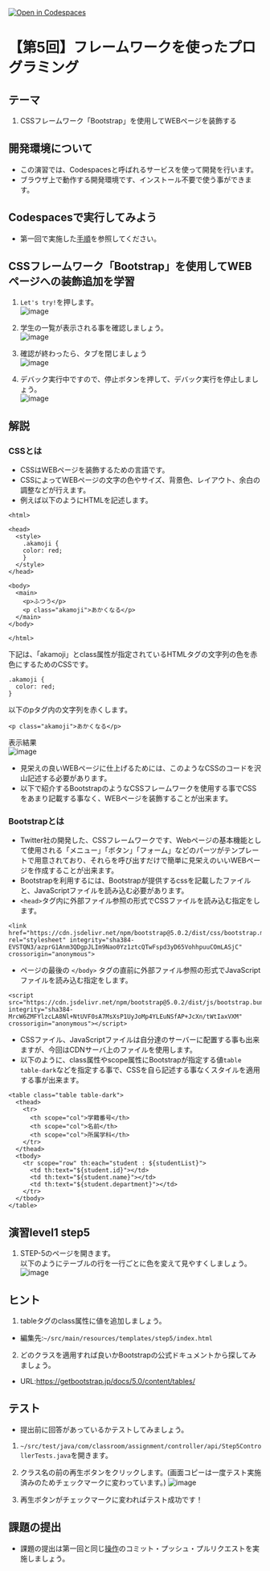 [![Open in Codespaces](https://classroom.github.com/assets/launch-codespace-7f7980b617ed060a017424585567c406b6ee15c891e84e1186181d67ecf80aa0.svg)](https://classroom.github.com/open-in-codespaces?assignment_repo_id=12202297)
# 【第5回】フレームワークを使ったプログラミング
## テーマ
1. CSSフレームワーク「Bootstrap」を使用してWEBページを装飾する

## 開発環境について
* この演習では、Codespacesと呼ばれるサービスを使って開発を行います。
* ブラウザ上で動作する開発環境です、インストール不要で使う事ができます。

## Codespacesで実行してみよう
* 第一回で実施した[手順](/Codespacesの実行手順.md)を参照してください。

## CSSフレームワーク「Bootstrap」を使用してWEBページへの装飾追加を学習
1. `Let's try!`を押します。<br>
![image](https://user-images.githubusercontent.com/32722128/154497152-42933475-5dcd-44eb-9dee-e16771e3de54.png)

2. 学生の一覧が表示される事を確認しましょう。<br>
![image](https://user-images.githubusercontent.com/32722128/154497235-3b99470c-a5b7-44a3-8117-c9a119bdaba5.png)

3. 確認が終わったら、タブを閉じましょう<br>
![image](https://user-images.githubusercontent.com/32722128/150733257-a1056c19-1b24-412b-8bfc-a6063e75c785.png)

4. デバック実行中ですので、停止ボタンを押して、デバック実行を停止しましょう。<br>
![image](https://user-images.githubusercontent.com/32722128/150748527-d7121765-5142-4f5a-9769-33c0c23627a4.png)

## 解説
### CSSとは
* CSSはWEBページを装飾するための言語です。 
* CSSによってWEBページの文字の色やサイズ、背景色、レイアウト、余白の調整などが行えます。  
* 例えば以下のようにHTMLを記述します。  
```
<html>

<head>
  <style>
    .akamoji {
    color: red;
    }
  </style>
</head>

<body>
  <main>
    <p>ふつう</p>
    <p class="akamoji">あかくなる</p>
  </main>
</body>

</html>
```
下記は、「akamoji」とclass属性が指定されているHTMLタグの文字列の色を赤色にするためのCSSです。
```
.akamoji {
  color: red;
}
```
以下のpタグ内の文字列を赤くします。
```
<p class="akamoji">あかくなる</p>
```
表示結果<br>
![image](https://user-images.githubusercontent.com/32722128/154493657-e5c7be73-5575-4bca-a939-1d9f4b09e5e8.png)

* 見栄えの良いWEBページに仕上げるためには、このようなCSSのコードを沢山記述する必要があります。
* 以下で紹介するBootstrapのようなCSSフレームワークを使用する事でCSSをあまり記載する事なく、WEBページを装飾することが出来ます。

### Bootstrapとは
* Twitter社の開発した、CSSフレームワークです、Webページの基本機能として使用される「メニュー」「ボタン」「フォーム」などのパーツがテンプレートで用意されており、それらを呼び出すだけで簡単に見栄えのいいWEBページを作成することが出来ます。
* Bootstrapを利用するには、Bootstrapが提供するcssを記載したファイルと、JavaScriptファイルを読み込む必要があります。
* `<head>`タグ内に外部ファイル参照の形式でCSSファイルを読み込む指定をします。
```
<link href="https://cdn.jsdelivr.net/npm/bootstrap@5.0.2/dist/css/bootstrap.min.css" rel="stylesheet" integrity="sha384-EVSTQN3/azprG1Anm3QDgpJLIm9Nao0Yz1ztcQTwFspd3yD65VohhpuuCOmLASjC" crossorigin="anonymous">
```
* ページの最後の `</body>` タグの直前に外部ファイル参照の形式でJavaScriptファイルを読み込む指定をします。
```
<script src="https://cdn.jsdelivr.net/npm/bootstrap@5.0.2/dist/js/bootstrap.bundle.min.js" integrity="sha384-MrcW6ZMFYlzcLA8Nl+NtUVF0sA7MsXsP1UyJoMp4YLEuNSfAP+JcXn/tWtIaxVXM" crossorigin="anonymous"></script>
```
* CSSファイル、JavaScriptファイルは自分達のサーバーに配置する事も出来ますが、今回はCDNサーバ上のファイルを使用します。
* 以下のように、class属性やscope属性にBootstrapが指定する値`table table-dark`などを指定する事で、CSSを自ら記述する事なくスタイルを適用する事が出来ます。
```
<table class="table table-dark">
  <thead>
    <tr>
      <th scope="col">学籍番号</th>
      <th scope="col">名前</th>
      <th scope="col">所属学科</th>
    </tr>
  </thead>
  <tbody>
    <tr scope="row" th:each="student : ${studentList}">
      <td th:text="${student.id}"></td>
      <td th:text="${student.name}"></td>
      <td th:text="${student.department}"></td>
    </tr>
  </tbody>
</table>
```

## 演習level1 step5
1. STEP-5のページを開きます。<br>
以下のようにテーブルの行を一行ごとに色を変えて見やすくしましょう。
![image](https://user-images.githubusercontent.com/32722128/154498162-aacb3e84-e18a-422f-a57c-bbc0908dcdc8.png)


## ヒント
1. tableタグのclass属性に値を追加しましょう。 
* 編集先:`~/src/main/resources/templates/step5/index.html`

2. どのクラスを適用すれば良いかBootstrapの公式ドキュメントから探してみましょう。
* URL:https://getbootstrap.jp/docs/5.0/content/tables/

## テスト
* 提出前に回答があっているかテストしてみましょう。

1. `~/src/test/java/com/classroom/assignment/controller/api/Step5ControllerTests.java`を開きます。

2. クラス名の前の再生ボタンをクリックします。(画面コピーは一度テスト実施済みのためチェックマークに変わっています。)
![image](https://user-images.githubusercontent.com/32722128/154556241-57ceb1ff-2cae-4603-bd1a-8ad920c52663.png)

3. 再生ボタンがチェックマークに変わればテスト成功です！

## 課題の提出
* 課題の提出は第一回と同じ[操作](/課題の提出手順.md)のコミット・プッシュ・プルリクエストを実施しましょう。
